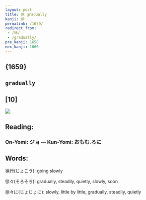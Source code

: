```yaml
---
layout: post
title: 徐 gradually
kanji: 徐
permalink: /1659/
redirect_from:
 - /徐/
 - /gradually/
pre_kanji: 1658
nex_kanji: 1660
---
```


## {1659}

## `gradually`

## [10]

<div class="stroke"><img src="E5BE90.png" /></div>

## Reading:

### On-Yomi: ジョ &mdash; Kun-Yomi: おもむ.ろに

## Words:

徐行(じょこう): going slowly

徐々(そろそろ): gradually, steadily, quietly, slowly, soon

徐々に(じょじょに): slowly, little by little, gradually, steadily, quietly
